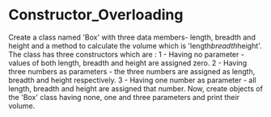 # Constructor_Overloading
Create a class named 'Box' with three data members- length, breadth and height and a
method to calculate the volume which is 'length*breadth*height'. The class has three
constructors which are :
1 - Having no parameter - values of both length, breadth and height are assigned zero.
2 - Having three numbers as parameters - the three numbers are assigned as length,
breadth and height respectively.
3 - Having one number as parameter - all length, breadth and height are assigned that
number.
Now, create objects of the 'Box' class having none, one and three parameters and print
their volume.
